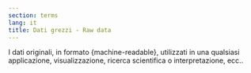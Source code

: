 ```yaml
---
section: terms
lang: it
title: Dati grezzi - Raw data
---
```


I dati originali, in formato {machine-readable}, utilizzati in una qualsiasi applicazione, visualizzazione, ricerca scientifica o interpretazione, ecc..
